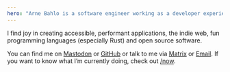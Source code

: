 ```yaml
---
hero: "Arne Bahlo is a software engineer working as a developer experience team lead on serverless log management solutions at Axiom."
---
```


I find joy in creating accessible, performant applications, the indie web, fun
programming languages (especially Rust) and open source software.

You can find me on [Mastodon](https://spezi.social/@arne) or
[GitHub](https://github.com/bahlo) or talk to me via
[Matrix](https://matrix.to/#/@arne:arne.me) or [Email](mailto:hey@arne.me).
If you want to know what I’m currently doing, check out [/now](/now).
